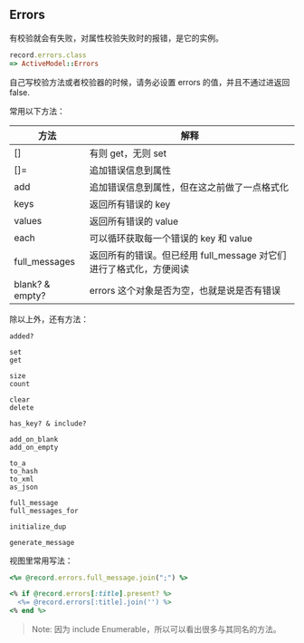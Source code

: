 ## Errors

有校验就会有失败，对属性校验失败时的报错，是它的实例。

```ruby
record.errors.class
=> ActiveModel::Errors
```

自己写校验方法或者校验器的时候，请务必设置 errors 的值，并且不通过进返回 false.

常用以下方法：

| 方法 | 解释 |
|--|--|
| [] | 有则 get，无则 set |
| []= | 追加错误信息到属性 |
| add | 追加错误信息到属性，但在这之前做了一点格式化 |
|keys| 返回所有错误的 key |
|values| 返回所有错误的 value |
|each| 可以循环获取每一个错误的 key 和 value |
|full_messages| 返回所有的错误。但已经用 full_message 对它们进行了格式化，方便阅读 |
|blank? & empty?| errors 这个对象是否为空，也就是说是否有错误 |

除以上外，还有方法：

```
added?

set
get

size
count

clear
delete

has_key? & include?

add_on_blank
add_on_empty

to_a
to_hash
to_xml
as_json

full_message
full_messages_for

initialize_dup

generate_message
```

视图里常用写法：

```ruby
<%= @record.errors.full_message.join(";") %>
```

```ruby
<% if @record.errors[:title].present? %>
  <%= @record.errors[:title].join('') %>
<% end %>
```

> Note: 因为 include Enumerable，所以可以看出很多与其同名的方法。
